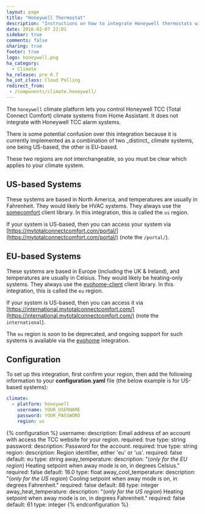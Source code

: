 ```yaml
---
layout: page
title: "Honeywell Thermostat"
description: "Instructions on how to integrate Honeywell thermostats within Home Assistant."
date: 2016-02-07 22:01
sidebar: true
comments: false
sharing: true
footer: true
logo: honeywell.png
ha_category:
  - Climate
ha_release: pre 0.7
ha_iot_class: Cloud Polling
redirect_from:
 - /components/climate.honeywell/
---
```


The `honeywell` climate platform lets you control Honeywell TCC (Total Connect Comfort) climate systems from Home Assistant. It does not integrate with Honeywell TCC alarm systems.

<p class='note'>
There is some potential confusion over this integration because it is currently implemented as a combination of two _distinct_ climate systems, one being US-based, the other is EU-based.

These two regions are _not_ interchangeable, so you must be clear which applies to your climate system.
</p>

## US-based Systems

These systems are based in North America, and temperatures are usually in Fahrenheit. They would likely be HVAC systems. They always use the [somecomfort](https://github.com/kk7ds/somecomfort) client library. In this integration, this is called the `us` region.

If your system is US-based, then you can access your system via [https://mytotalconnectcomfort.com/portal/](https://mytotalconnectcomfort.com/portal/) (note the `/portal/`).

## EU-based Systems

These systems are based in Europe (including the UK & Ireland), and temperatures are usually in Celsius. They would likely be heating-only systems. They always use the [evohome-client](https://github.com/watchforstock/evohome-client) client library. In this integration, this is called the `eu` region.

If your system is US-based, then you can access it via [https://international.mytotalconnectcomfort.com/](https://international.mytotalconnectcomfort.com/) (note the `international`).

The `eu` region is soon to be deprecated, and ongoing support for such systems is available via the [evohome](/components/evohome/) integration.

## Configuration

To set up this integration, first confirm your region, then add the following information to your **configuration.yaml** file (the below example is for US-based systems):

```yaml
climate:
  - platform: honeywell
    username: YOUR_USERNAME
    password: YOUR_PASSWORD
    region: us
```

{% configuration %}
username:
  description: Email address of an account with access the TCC website for your region.
  required: true
  type: string
password:
  description: Password for the account.
  required: true
  type: string
region:
  description: Region identifier, either 'eu' or 'us'.
  required: false
  default: eu
  type: string
away_temperature:
  description: "(*only for the EU region*) Heating setpoint when away mode is on, in degrees Celsius."
  required: false
  default: 16.0
  type: float
away_cool_temperature:
  description: "(*only for the US region*) Cooling setpoint when away mode is on, in degrees Fahrenheit."
  required: false
  default: 88
  type: integer
away_heat_temperature:
  description: "(*only for the US region*) Heating setpoint when away mode is on, in degrees Fahrenheit."
  required: false
  default: 61
  type: integer
{% endconfiguration %}
